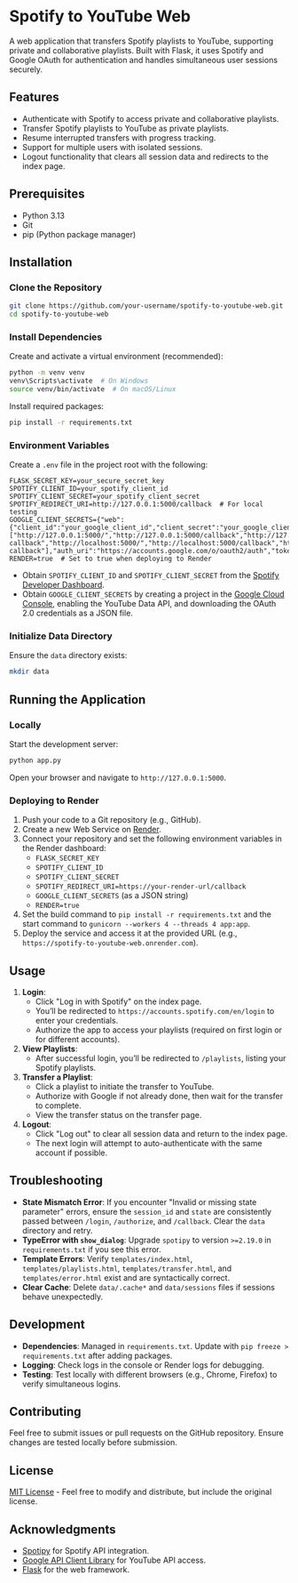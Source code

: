 # Spotify to YouTube Web

A web application that transfers Spotify playlists to YouTube, supporting private and collaborative playlists. Built with Flask, it uses Spotify and Google OAuth for authentication and handles simultaneous user sessions securely.

## Features
- Authenticate with Spotify to access private and collaborative playlists.
- Transfer Spotify playlists to YouTube as private playlists.
- Resume interrupted transfers with progress tracking.
- Support for multiple users with isolated sessions.
- Logout functionality that clears all session data and redirects to the index page.

## Prerequisites
- Python 3.13
- Git
- pip (Python package manager)

## Installation

### Clone the Repository
```bash
git clone https://github.com/your-username/spotify-to-youtube-web.git
cd spotify-to-youtube-web
```

### Install Dependencies
Create and activate a virtual environment (recommended):
```bash
python -m venv venv
venv\Scripts\activate  # On Windows
source venv/bin/activate  # On macOS/Linux
```

Install required packages:
```bash
pip install -r requirements.txt
```

### Environment Variables
Create a `.env` file in the project root with the following:
```
FLASK_SECRET_KEY=your_secure_secret_key
SPOTIFY_CLIENT_ID=your_spotify_client_id
SPOTIFY_CLIENT_SECRET=your_spotify_client_secret
SPOTIFY_REDIRECT_URI=http://127.0.0.1:5000/callback  # For local testing
GOOGLE_CLIENT_SECRETS={"web":{"client_id":"your_google_client_id","client_secret":"your_google_client_secret","redirect_uris":["http://127.0.0.1:5000/","http://127.0.0.1:5000/callback","http://127.0.0.1:5000/google-callback","http://localhost:5000/","http://localhost:5000/callback","http://localhost:5000/google-callback"],"auth_uri":"https://accounts.google.com/o/oauth2/auth","token_uri":"https://oauth2.googleapis.com/token","auth_provider_x509_cert_url":"https://www.googleapis.com/oauth2/v1/certs"}}
RENDER=true  # Set to true when deploying to Render
```

- Obtain `SPOTIFY_CLIENT_ID` and `SPOTIFY_CLIENT_SECRET` from the [Spotify Developer Dashboard](https://developer.spotify.com/dashboard).
- Obtain `GOOGLE_CLIENT_SECRETS` by creating a project in the [Google Cloud Console](https://console.cloud.google.com/), enabling the YouTube Data API, and downloading the OAuth 2.0 credentials as a JSON file.

### Initialize Data Directory
Ensure the `data` directory exists:
```bash
mkdir data
```

## Running the Application

### Locally
Start the development server:
```bash
python app.py
```

Open your browser and navigate to `http://127.0.0.1:5000`.

### Deploying to Render
1. Push your code to a Git repository (e.g., GitHub).
2. Create a new Web Service on [Render](https://render.com/).
3. Connect your repository and set the following environment variables in the Render dashboard:
   - `FLASK_SECRET_KEY`
   - `SPOTIFY_CLIENT_ID`
   - `SPOTIFY_CLIENT_SECRET`
   - `SPOTIFY_REDIRECT_URI=https://your-render-url/callback`
   - `GOOGLE_CLIENT_SECRETS` (as a JSON string)
   - `RENDER=true`
4. Set the build command to `pip install -r requirements.txt` and the start command to `gunicorn --workers 4 --threads 4 app:app`.
5. Deploy the service and access it at the provided URL (e.g., `https://spotify-to-youtube-web.onrender.com`).

## Usage
1. **Login**:
   - Click "Log in with Spotify" on the index page.
   - You’ll be redirected to `https://accounts.spotify.com/en/login` to enter your credentials.
   - Authorize the app to access your playlists (required on first login or for different accounts).
2. **View Playlists**:
   - After successful login, you’ll be redirected to `/playlists`, listing your Spotify playlists.
3. **Transfer a Playlist**:
   - Click a playlist to initiate the transfer to YouTube.
   - Authorize with Google if not already done, then wait for the transfer to complete.
   - View the transfer status on the transfer page.
4. **Logout**:
   - Click "Log out" to clear all session data and return to the index page.
   - The next login will attempt to auto-authenticate with the same account if possible.

## Troubleshooting
- **State Mismatch Error**: If you encounter "Invalid or missing state parameter" errors, ensure the `session_id` and `state` are consistently passed between `/login`, `/authorize`, and `/callback`. Clear the `data` directory and retry.
- **TypeError with `show_dialog`**: Upgrade `spotipy` to version `>=2.19.0` in `requirements.txt` if you see this error.
- **Template Errors**: Verify `templates/index.html`, `templates/playlists.html`, `templates/transfer.html`, and `templates/error.html` exist and are syntactically correct.
- **Clear Cache**: Delete `data/.cache*` and `data/sessions` files if sessions behave unexpectedly.

## Development
- **Dependencies**: Managed in `requirements.txt`. Update with `pip freeze > requirements.txt` after adding packages.
- **Logging**: Check logs in the console or Render logs for debugging.
- **Testing**: Test locally with different browsers (e.g., Chrome, Firefox) to verify simultaneous logins.

## Contributing
Feel free to submit issues or pull requests on the GitHub repository. Ensure changes are tested locally before submission.

## License
[MIT License](LICENSE) - Feel free to modify and distribute, but include the original license.

## Acknowledgments
- [Spotipy](https://spotipy.readthedocs.io/) for Spotify API integration.
- [Google API Client Library](https://github.com/googleapis/google-api-python-client) for YouTube API access.
- [Flask](https://flask.palletsprojects.com/) for the web framework.